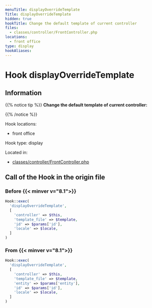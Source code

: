 ```yaml
---
menuTitle: displayOverrideTemplate
Title: displayOverrideTemplate
hidden: true
hookTitle: Change the default template of current controller
files:
  - classes/controller/FrontController.php
locations:
  - front office
type: display
hookAliases:
---
```


# Hook displayOverrideTemplate

## Information

{{% notice tip %}}
**Change the default template of current controller:** 

{{% /notice %}}

Hook locations: 
  - front office

Hook type: display

Located in: 
  - [classes/controller/FrontController.php](https://github.com/PrestaShop/PrestaShop/blob/8.0.x/classes/controller/FrontController.php)

## Call of the Hook in the origin file

### Before {{< minver v="8.1">}}

```php
Hook::exec(
  'displayOverrideTemplate',
  [
    'controller' => $this,
    'template_file' => $template,
    'id' => $params['id'],
    'locale' => $locale,
  ]
)
```

### From {{< minver v="8.1">}}

```php
Hook::exec(
  'displayOverrideTemplate',
  [
    'controller' => $this,
    'template_file' => $template,
    'entity' => $params['entity'],
    'id' => $params['id'],
    'locale' => $locale,
  ]
)
```